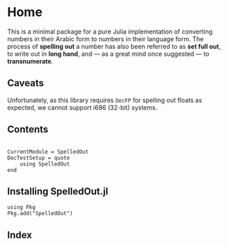 # Home

This is a minimal package for a pure Julia implementation of converting numbers in their Arabic form to numbers in their language form. The process of **spelling out** a number has also been referred to as **set full out**, to write out in **long hand**, and — as a great mind once suggested — to **transnumerate**.

## Caveats
Unfortunately, as this library requires `DecFP` for spelling out floats as expected, we cannot support i686 (32-bit) systems.

## Contents
```@contents
```

```@meta
CurrentModule = SpelledOut
DocTestSetup = quote
    using SpelledOut
end
```

## Installing SpelledOut.jl
```@repl
using Pkg
Pkg.add("SpelledOut")
```

## Index
```@index
```
